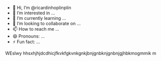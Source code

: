 - 👋 Hi, I’m @ricardinhoplinplin
- 👀 I’m interested in ...
- 🌱 I’m currently learning ...
- 💞️ I’m looking to collaborate on ...
- 📫 How to reach me ...
- 😄 Pronouns: ...
- ⚡ Fun fact: ...

<!---
ricardinhoplinplin/ricardinhoplinplin is a ✨ special ✨ repository because its `README.md` (this file) appears on your GitHub profile.
You can click the Preview link to take a look at your changes.
--->
WEslwy hhsxhjhjdcdhicjfkvkfgkvnkgnkjbnjgnbknjgnbnjgjhbkmogmmik m
